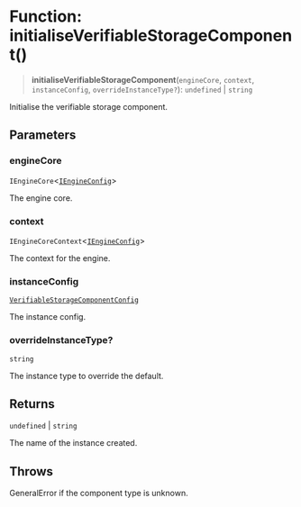 # Function: initialiseVerifiableStorageComponent()

> **initialiseVerifiableStorageComponent**(`engineCore`, `context`, `instanceConfig`, `overrideInstanceType?`): `undefined` \| `string`

Initialise the verifiable storage component.

## Parameters

### engineCore

`IEngineCore`\<[`IEngineConfig`](../interfaces/IEngineConfig.md)\>

The engine core.

### context

`IEngineCoreContext`\<[`IEngineConfig`](../interfaces/IEngineConfig.md)\>

The context for the engine.

### instanceConfig

[`VerifiableStorageComponentConfig`](../type-aliases/VerifiableStorageComponentConfig.md)

The instance config.

### overrideInstanceType?

`string`

The instance type to override the default.

## Returns

`undefined` \| `string`

The name of the instance created.

## Throws

GeneralError if the component type is unknown.
